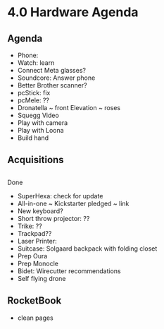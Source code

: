 # 4.0 Hardware Agenda

## Agenda

* Phone:
* Watch: learn
* Connect Meta glasses?
* Soundcore: Answer phone
* Better Brother scanner?
* pcStick: fix
* pcMele: ??
* Dronatella ~ front Elevation ~ roses
* Squegg Video
* Play with camera
* Play with Loona
* Build hand

## Acquisitions

## 
##  

Done

* SuperHexa: check for update
* All-in-one ~ Kickstarter pledged ~ link
* New keyboard?
* Short throw projector: ??
* Trike: ??
* Trackpad??
* Laser Printer:&nbsp;
* Suitcase: Solgaard backpack with folding closet
* Prep Oura
* Prep Monocle
* Bidet: Wirecutter recommendations
* Self flying drone

## RocketBook

* clean pages